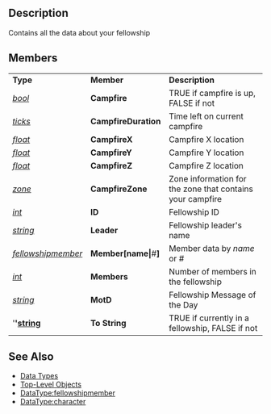 ## Description

Contains all the data about your fellowship

## Members

|                                                            |                               |                                                           |
|------------------------------------------------------------|-------------------------------|-----------------------------------------------------------|
| **Type**                                                   | **Member**                    | **Description**                                           |
| *[bool](datatype-bool.md)*                         | **Campfire**                  | TRUE if campfire is up, FALSE if not                      |
| *[ticks](datatype-ticks.md)*                       | **CampfireDuration**          | Time left on current campfire                             |
| *[float](datatype-float.md)*                       | **CampfireX**                 | Campfire X location                                       |
| *[float](datatype-float.md)*                       | **CampfireY**                 | Campfire Y location                                       |
| *[float](datatype-float.md)*                       | **CampfireZ**                 | Campfire Z location                                       |
| *[zone](datatype-zone.md)*                         | **CampfireZone**              | Zone information for the zone that contains your campfire |
| *[int](datatype-int.md)*                           | **ID**                        | Fellowship ID                                             |
| *[string](datatype-string.md)*                     | **Leader**                    | Fellowship leader's name                                  |
| *[fellowshipmember](datatype-fellowshipmember.md)* | **Member\[**name**\|**#**\]** | Member data by *name* or *#*                              |
| *[int](datatype-int.md)*                           | **Members**                   | Number of members in the fellowship                       |
| *[string](datatype-string.md)*                     | **MotD**                      | Fellowship Message of the Day                             |
| '**'[string](datatype-string.md)**                 | **To String**                 | TRUE if currently in a fellowship, FALSE if not           |

## See Also

-   [Data Types](data-types.md)
-   [Top-Level Objects](../top-level-objects/top-level-objects.md)
-   [DataType:fellowshipmember](datatype-fellowshipmember.md)
-   [DataType:character](datatype-character.md)


